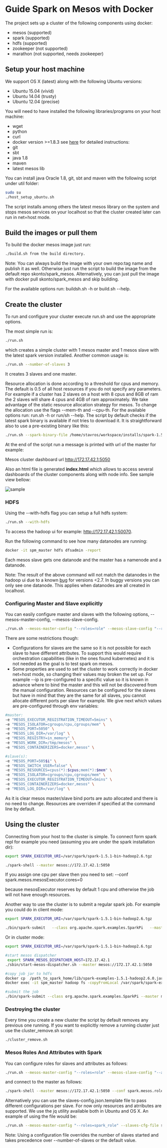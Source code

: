 # Guide Spark on Mesos with Docker

The project sets up a cluster of the following components using docker:
- mesos (supported)
- spark (supported)
- hdfs (supported)
- zookeeper (not supported)
- marathon (not supported, needs zookeeper)

## Setup your host machine

We support OS X (latest) along with the following Ubuntu versions:

- Ubuntu 15.04 (vivid)
- Ubuntu 14.04 (trusty)
- Ubuntu 12.04 (precise)

You will need to have installed the following libraries/programs on your host machine:

- wget
- python
- curl
- docker version >=1.8.3 see [here](https://docs.docker.com/engine/installation/) for detailed instructions:
- git
- sbt
- java 1.8
- maven
- latest mesos lib

You can install java Oracle 1.8, git, sbt and maven with the following script under util folder:

```sh
sudo su
./host_setup_ubuntu.sh
```

The script installs among others the latest mesos library on the system and stops mesos services on your localhost so that the cluster created later can run in net=host mode.

## Build the images or pull them

To build the docker mesos image just run:

```sh
./build.sh from the build directory.
```

Note: You can always build the image with your own repo:tag name and publish it as well.
Otherwise just run the script to build the
image from the default repo skonto/spark_mesos. Alternatively, you can just pull
the image with docker pull skonto/spark_mesos and skip building.

For the available options run: buildsh.sh -h or build.sh --help.

## Create the cluster
To run and configure your cluster execute run.sh and use the appropriate options.

The most simple run is:

```sh
./run.sh
```

which creates a simple cluster with 1 mesos master and 1 mesos slave
with the latest spark version installed.
Another common usage is:

```sh
./run.sh --number-of-slaves 3
```

It creates 3 slaves and one master.

Resource allocation is done according to a threshold for cpus and memory.
The default is 0.5 of all host resources if you do not specify any parameters.
For example if a cluster has 2 slaves on a host with 8 cpus and 8GB of ram
the 2 slaves will share 4 cpus and 4GB of ram approximately.
We take advantage of the static resource allocation strategy for mesos.
To change the allocation use the flags --mem-th and --cpu-th.
For the available options run: run.sh -h or run/sh --help.
The script by default checks if the latest spark binary is available if not tries
to download it. It is straightforward also to use a pre-existing binary like this:
```sh
./run.sh --spark-binary-file /home/stavros/workspace/installs/spark-1.5.1-bin-hadoop2.6.tgz
```
At the end of the script run a message is printed with url of the master for example:

Mesos cluster dashboard url http://172.17.42.1:5050

Also an html file is generated **index.html** which allows to access
several dashboards of the cluster components along with node info. See sample view
bellow:

![sample](./sample.png)

### HDFS

Using the --with-hdfs flag you can setup a full hdfs system:
```sh
./run.sh --with-hdfs
```
To access the hadoop ui for example: http://172.17.42.1:50070.

Run the following command to see how many datanodes are running:

```sh
docker -it spm_master hdfs dfsadmin -report
```
Each mesos slave gets one datanode and the master has a namenode and a datanode.

Note: The result of the above command will not match the datanodes in the hadoop ui due
to a known [bug](https://issues.apache.org/jira/browse/HDFS-7303) for versions <2.7.
In buggy versions you can only see one datanode. This applies when datanodes are all created in localhost.

### Configuring Master and Slave explicitly

You can easily configure master and slaves with the following options,
--mesos-master-config, --mesos-slave-config.

```sh
./run.sh --mesos-master-config "--roles=role" --mesos-slave-config "--resources=cpus(role):8;mem(role):4000 --attributes=spark:only"
```

There are some restrictions though:
- Configurations for slaves are the same so it is not possible for each slave to have different attributes.
To support this would require orchestration capabilities (like in the ones found kubernetes) and it is not
needed as the goal is to test spark on mesos.
- Some properties are used to set the cluster to work correctly in docker net=host mode, so
changing their values may broken the set up. For example --ip is pre-configured to a specific value
so it is known in advance where to bind the master and this will not be discovered from the manual configuration.
Resources can be configured for the slaves but have in mind that they are the same for all slaves, you cannot allocate different ports per slave for example.
We give next which values are pre-configured through env variables:

```sh
#master:
-e "MESOS_EXECUTOR_REGISTRATION_TIMEOUT=5mins" \
-e "MESOS_ISOLATOR=cgroups/cpu,cgroups/mem" \
-e "MESOS_PORT=5050" \
-e "MESOS_LOG_DIR=/var/log" \
-e "MESOS_REGISTRY=in_memory" \
-e "MESOS_WORK_DIR=/tmp/mesos" \
-e "MESOS_CONTAINERIZERS=docker,mesos" \
```

```sh
#slave(s):
-e "MESOS_PORT=505$i" \
-e "MESOS_SWITCH_USER=false" \
-e "MESOS_RESOURCES=cpus(*):$cpus;mem(*):$mem" \
-e "MESOS_ISOLATOR=cgroups/cpu,cgroups/mem" \
-e "MESOS_EXECUTOR_REGISTRATION_TIMEOUT=5mins" \
-e "MESOS_CONTAINERIZERS=docker,mesos" \
-e "MESOS_LOG_DIR=/var/log" \
```
As it is clear mesos master/slave bind ports are auto allocated and there is no need to change.
Resources are overriden if specified at the command line by default.

## Using the cluster

Connecting from your host to the cluster is simple. To connect form spark repl
for example you need (assuming you are under the spark installation dir):
```sh
export SPARK_EXECUTOR_URI=/var/spark/spark-1.5.1-bin-hadoop2.6.tgz

./spark-shell --master mesos://172.17.42.1:5050  
```
If you assign one cpu per slave then you need to set:
--conf spark.mesos.mesosExecutor.cores=0

because mesosExecutor reserves by default 1 cpu and otherwise the job will not
have enough resources.

Another way to use the cluster is to submit a regular spark job.
For example you could do in client mode:
```sh
export SPARK_EXECUTOR_URI=/var/spark/spark-1.5.1-bin-hadoop2.6.tgz

./bin/spark-submit   --class org.apache.spark.examples.SparkPi   --master mesos://172.17.42.1:5050  /path_to_spark_home/lib/spark-examples-1.5.1-hadoop2.6.0.jar  100
```
Or in cluster mode:

```sh
export SPARK_EXECUTOR_URI=/var/spark/spark-1.5.1-bin-hadoop2.6.tgz

#start mesos dispatcher
 export SPARK_MESOS_DISPATCHER_HOST=172.17.42.1
./sbin/start-mesos-dispatcher.sh --master mesos://172.17.42.1:5050

#copy job jar to hdfs
docker cp  /path_to_spark_home/lib/spark-examples-1.5.1-hadoop2.6.0.jar spm_master:/var/spark
docker exec -it spm_master hadoop fs -copyFromLocal /var/spark/spark-examples-1.5.1-hadoop2.6.0.jar hdfs://172.17.42.1:8020/examples.jar

#submit the job
./bin/spark-submit --class org.apache.spark.examples.SparkPi --master mesos://172.17.42.1:7077 --deploy-mode cluster  hdfs://172.17.42.1:8020/examples.jar  100
```

### Destroying the cluster

Every time you create a new cluster the script by default removes any previous one running.
If you want to explicitly remove a running cluster just use the cluster_remove.sh
script:

```sh
./cluster_remove.sh
```

### Mesos Roles And Attributes with Spark

You can configure roles for slaves and attributes as follows:

```sh
./run.sh --mesos-master-config "--roles=role" --mesos-slave-config "--attributes=spark:only"
```

and connect to the master as follows:

```sh
./spark-shell --master mesos://172.17.42.1:5050 --conf spark.mesos.role=role --conf spark.mesos.constraints="spark:only"
```


Alternatively you can use the slaves-config.json.template file to
pass different configurations per slave. For now only resources and atrributes
are supported. We use the jq utility available both in Ubuntu and OS X.
An example of using the file would be:

```sh
./run.sh --mesos-master-config "--roles=spark_role" --slaves-cfg-file slaves-config.json.template
```

Note: Using a configuration file overrides the number of slaves started and takes precedence over --number-of-slaves or the default value.
